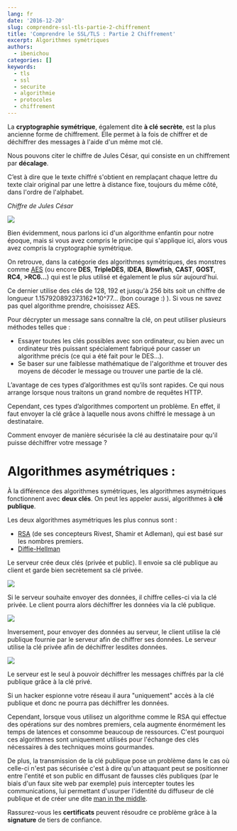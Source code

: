 ```yaml
---
lang: fr
date: '2016-12-20'
slug: comprendre-ssl-tls-partie-2-chiffrement
title: 'Comprendre le SSL/TLS : Partie 2 Chiffrement'
excerpt: Algorithmes symétriques
authors:
  - ibenichou
categories: []
keywords:
  - tls
  - ssl
  - securite
  - algorithmie
  - protocoles
  - chiffrement
---
```


La **cryptographie symétrique**, également dite **à clé secrète**, est la plus ancienne forme de chiffrement. Elle permet à la fois de chiffrer et de déchiffrer des messages à l'aide d'un même mot clé.

Nous pouvons citer le chiffre de Jules César, qui consiste en un chiffrement par **décalage**.

C’est à dire que le texte chiffré s'obtient en remplaçant chaque lettre du texte clair original par une lettre à distance fixe, toujours du même côté, dans l'ordre de l'alphabet.

*Chiffre de Jules César*

<img src="{{ site.baseurl }}/assets/2016-12-20-comprendre-ssl-tls-partie-2-chiffrement/caesar3.jpg" />

Bien évidemment, nous parlons ici d'un algorithme enfantin pour notre époque, mais si vous avez compris le principe qui s'applique ici, alors vous avez compris la cryptographie symétrique.

On retrouve, dans la catégorie des algorithmes symétriques, des monstres comme [AES](https://fr.wikipedia.org/wiki/Advanced_Encryption_Standard) (ou encore **DES**, **TripleDES**, **IDEA**, **Blowfish**, **CAST**, **GOST**, **RC4**, **>RC6…**) qui est le plus utilisé et également le plus sûr aujourd'hui.

Ce dernier utilise des clés de 128, 192 et jusqu'à 256 bits soit un chiffre de longueur 1.157920892373162*10^77… (bon courage :) ). Si vous ne savez pas quel algorithme prendre, choisissez AES.

Pour décrypter un message sans connaître la clé, on peut utiliser plusieurs méthodes telles que :
* Essayer toutes les clés possibles avec son ordinateur, ou bien avec un ordinateur très puissant spécialement fabriqué pour casser un algorithme précis (ce qui a été fait pour le DES...).
* Se baser sur une faiblesse mathématique de l'algorithme et trouver des moyens de décoder le message ou trouver une partie de la clé.

L’avantage de ces types d’algorithmes est qu’ils sont rapides. Ce qui nous arrange lorsque nous traitons un grand nombre de requêtes HTTP.

Cependant, ces types d’algorithmes comportent un problème. En effet, il faut envoyer la clé grâce à laquelle nous avons chiffré le message à un destinataire.

Comment envoyer de manière sécurisée la clé au destinataire pour qu'il puisse déchiffrer votre message ?

# Algorithmes asymétriques :

À la différence des algorithmes symétriques, les algorithmes asymétriques fonctionnent avec **deux clés**. On peut les appeler aussi, algorithmes à **clé publique**.

Les deux algorithmes asymétriques les plus connus sont :
* [RSA](https://fr.wikipedia.org/wiki/Chiffrement_RSA) (de ses concepteurs Rivest, Shamir et Adleman), qui est basé sur les nombres premiers.
* [Diffie-Hellman](https://fr.wikipedia.org/wiki/%C3%89change_de_cl%C3%A9s_Diffie-Hellman)

Le serveur crée deux clés (privée et public). Il envoie sa clé publique au client et garde bien secrètement sa clé privée.

<!--  @todo add image -->
<img src="{{ site.baseurl }}/assets/2016-12-20-comprendre-ssl-tls-partie-2-chiffrement/schema_base_asymetrique.jpg" />

Si le serveur souhaite envoyer des données, il chiffre celles-ci via la clé privée. Le client pourra alors déchiffrer les données via la clé publique.

<!--  @todo add image -->
<img src="{{ site.baseurl }}/assets/2016-12-20-comprendre-ssl-tls-partie-2-chiffrement/schema_base_asymetrique_v2.jpg" />

Inversement, pour envoyer des données au serveur, le client utilise la clé publique fournie par le serveur afin de chiffrer ses données. Le serveur utilise la clé privée afin de déchiffrer lesdites données.

<!--  @todo add image -->
<img src="{{ site.baseurl }}/assets/2016-12-20-comprendre-ssl-tls-partie-2-chiffrement/schema_base_asymetrique_v3.jpg" />

Le serveur est le seul à pouvoir déchiffrer les messages chiffrés par la clé publique grâce à la clé privé.

Si un hacker espionne votre réseau il aura "uniquement" accès à la clé publique et donc ne pourra pas déchiffrer les données.

Cependant, lorsque vous utilisez un algorithme comme le RSA qui effectue des opérations sur des nombres premiers, cela augmente énormément les temps de latences et consomme beaucoup de ressources. C'est pourquoi ces algorithmes sont uniquement utilisés pour l'échange des clés nécessaires à des techniques moins gourmandes.

De plus, la transmission de la clé publique pose un problème dans le cas où celle-ci n'est pas sécurisée c'est à dire qu'un attaquant peut se positionner entre l'entité et son public en diffusant de fausses clés publiques (par le biais d'un faux site web par exemple) puis intercepter toutes les communications, lui permettant d'usurper l'identité du diffuseur de clé publique et de créer une dite [man in the middle](https://fr.wikipedia.org/wiki/Attaque_de_l'homme_du_milieu).

Rassurez-vous les **certificats** peuvent résoudre ce problème grâce à la **signature** de tiers de confiance.

